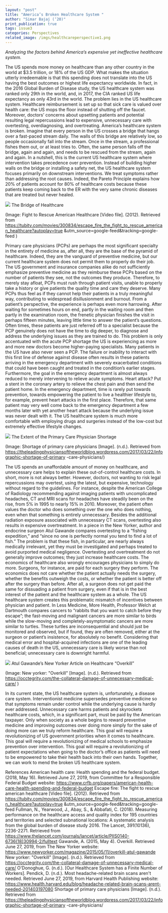 ```yaml
---
layout: "post"
title: "America’s Broken Healthcare System "
author: "Simar Bajaj (‘20)"
print_publication: true
tags: issue3
categories: Perspectives
related_image: /imgs/healthcareperspective1.png
---
```


*Analyzing the factors behind America’s expensive yet ineffective healthcare system.*

<!--excerpt-->

The US spends more money on healthcare than any other country in the world at $3.5 trillion, or 18% of the US GDP. What makes the situation utterly irredeemable is that this spending does not translate into the US having the best outcomes or highest life expectancy worldwide. In fact, in the 2016 Global Burden of Disease study, the US healthcare system was ranked only 29th in the world, and, in 2017, the CIA ranked US life expectancy as only 43rd in the world. The problem lies in the US healthcare system. Healthcare reimbursement is set up so that sick care is valued over health care: the US mops the floor instead of shutting off the faucet. Moreover, doctors’ concerns about upsetting patients and potential resulting legal repercussions lead to expensive, unnecessary care with overtesting, overdiagnosing, and overtreating. America’s healthcare system is broken. 
Imagine that every person in the US crosses a bridge that hangs over a fast-paced stream daily. The walls of this bridge are relatively low, so people occasionally fall into the stream. Once in the stream, a professional fishes them out, or at least tries to. Often, the same person falls off the bridge, again and again, and needs to be rescued from the stream, again and again. In a nutshell, this is the current US healthcare system where intervention takes precedence over prevention. Instead of building higher walls on the bridge or installing a safety net, the US healthcare system focuses primarily on downstream interventions. We treat symptoms rather than addressing the root causes. Indeed, the Pareto Principle explains how 20% of patients account for 80% of healthcare costs because these patients keep coming back to the ER with the very same chronic diseases that are treated but never healed. 

 ![](/imgs/healthcareperspective1.png) 
The Bridge of Healthcare

(Image: Fight to Rescue American Healthcare [Video file]. (2012). Retrieved from https://tubitv.com/movies/300834/escape_fire_the_fight_to_rescue_american_healthcare?autoplay=true &utm_source=google-feed&tracking=google-feed 
)

Primary care physicians (PCPs) are perhaps the most significant specialty in the entirety of medicine as, after all, they are the base of the pyramid of healthcare. Indeed, they are the vanguard of preventive medicine, but our current healthcare system does not permit them to properly do their job. The US government and insurance companies alike do not sufficiently emphasize preventive medicine as they reimburse these PCPs based on the number of patients they see, not the outcomes they produce. Therefore, to merely stay afloat, PCPs must rush through patient visits, unable to properly take a history or give patients the quality time and care they deserve. Many PCPs thus feel as if they cannot help their patients in a truly meaningful way, contributing to widespread disillusionment and burnout. 
From a patient’s perspective, the experience is perhaps even more harrowing. After waiting for sometimes hours on end, partly in the waiting room and then partly in the examination room, the frenetic physician finishes the visit in perhaps fifteen minutes, leaving little time to answer the patient’s questions. Often times, these patients are just referred off to a specialist because the PCP genuinely does not have the time to dig deeper, to diagnose and address the underlying issues as they are trained to do. This problem is only accentuated with the acute PCP shortage the US is experiencing as more and more new doctors become higher-paying specialists. 
Many patients in the US have also never seen a PCP. The failure or inability to interact with this first line of defense against disease often results in these patients arriving in the emergency department with severely exacerbated conditions that could have been caught and treated in the condition’s earlier stages. Furthermore, the goal in the emergency department is almost always reduced to merely intervening to relieve acute symptoms. Heart attack? Put a stent in the coronary artery to relieve the chest pain and then send the patient home. In the emergency department, time is rarely put towards prevention, towards empowering the patient to live a healthier lifestyle to, for example, prevent heart attacks in the first place. Therefore, that same patient may very well come back to the emergency department a few months later with yet another heart attack because the underlying issue was never dealt with it. The US healthcare system is much more comfortable with employing drugs and surgeries instead of the low-cost but extremely effective lifestyle changes. 

 ![](/imgs/healthcareperspective2.png) 
The Extent of the Primary Care Physician Shortage

(Image: Shortage of primary care physicians [Image]. (n.d.). Retrieved from https://theleadingphysiciansoftheworldblog.wordpress.com/2017/03/22/infographic-shortage-of-primary -care-physicians/)

The US spends an unaffordable amount of money on healthcare, and unnecessary care helps to explain these out-of-control healthcare costs. In short, more is not always better. However, doctors, not wanting to risk legal repercussions may overtest, using the latest, but expensive, technology without regard to the guidelines. For instance, despite the American College of Radiology recommending against imaging patients with uncomplicated headaches, CT and MRI scans for headaches have steadily been on the rise, from 5% in 1995 to nearly 15% in 2010. Moreover, the patient often values the doctor who does something over the one who does nothing, even when that something is entirely unnecessary. Besides the additional radiation exposure associated with unnecessary CT scans, overtesting also results in expensive overtreatment. In a piece in the New Yorker, author and endocrine surgeon Atul Gawande compares overtesting to a “fishing expedition,” and “since no one is perfectly normal you tend to find a lot of fish.” The problem is that these fish, in particular, are nearly always medically irrelevant, yet they must be investigated and perhaps treated to avoid purported medical negligence. Overtesting and overtreatment do not generally improve outcomes; they just increase healthcare costs. 
The economics of healthcare also wrongly encourages physicians to simply do more. Surgeons, for instance, are paid for each surgery they perform. The economics does not care whether the patient actually needs the surgery, whether the benefits outweigh the costs, or whether the patient is better off after the surgery than before. After all, a surgeon does not get paid the same for dissuading a patient from surgery, even if that is in the best interest of the patient and the healthcare system as a whole. The US healthcare system creates this problematic mismatch of incentives between physician and patient. 
In Less Medicine, More Health, Professor Welch at Dartmouth compares cancers to “rabbits that you want to catch before they escape”; the fast-moving and malignant cancers are more similar to birds while the slow-moving and completely-asymptomatic cancers are more similar to turtles. These turtles are inconsequential and should just be monitored and observed, but if found, they are often removed, either at the surgeon or patient’s insistence, for absolutely no benefit. Considering that medical error and hospital-acquired infections are one of the leading causes of death in the US, unnecessary care is likely worse than not beneficial; unnecessary care is downright harmful.

 ![](/imgs/healthcareperspective3.png) 
Atul Gawande’s New Yorker Article on Healthcare “Overkill”

(Image: New yorker: "Overkill" [Image]. (n.d.). Retrieved from https://occtegrity.com/the-collateral-damage-of-unnecessary-medical-care/ 
)

In its current state, the US healthcare system is, unfortunately, a disease care system. Interventionist medicine supersedes preventive medicine so that symptoms remain under control while the underlying cause is hardly ever addressed. Unnecessary care harms patients and skyrockets healthcare costs, which, in a significant part, must be paid by the American taxpayer. Only when society as a whole begins to reward preventive medicine and improving outcomes over doing more simply for the sake of doing more can we truly reform healthcare. This goal will require a revolutionizing of US government priorities when it comes to healthcare. This goal will require a revolutionizing of medical schools to emphasize prevention over intervention. This goal will require a revolutionizing of patient expectations when going to the doctor’s office as patients will need to be empowered to take their health back into their own hands. Together, we can work to mend the broken US healthcare system.

References 
American health care: Health spending and the federal budget. (2018, May 16). Retrieved June 27, 2019, from Committee for a Responsible Federal Budget website: 
https://www.crfb.org/papers/american-health-care-health-spending-and-federal-budget Escape fire: The fight to rescue american healthcare [Video file]. (2012). Retrieved from https://tubitv.com/movies/300834/escape_fire_the_fight_to_rescue_american_healthcare?autoplay=true &utm_source=google-feed&tracking=google-feed 
Fullman, N., Yearwood, J., Abay, S., & Abbafati, C. (2018). Measuring performance on the healthcare access and quality index for 195 countries and territories and selected subnational locations: A systematic analysis from the global burden of disease study 2016. The Lancet, 391(10136), 2236-2271. Retrieved from https://www.thelancet.com/journals/lancet/article/PIIS0140-6736(18)30994-2/fulltext 
Gawande, A. (2015, May 4). Overkill. Retrieved June 27, 2019, from The New Yorker website: https://www.newyorker.com/magazine/2015/05/11/overkill-atul-gawande 
New yorker: "Overkill" [Image]. (n.d.). Retrieved from 
https://occtegrity.com/the-collateral-damage-of-unnecessary-medical-care/ 
O'Donoghue, G. (n.d.). [Our Healthcare System has a Finite Number of Workers]. 
Pendick, D. (n.d.). Most headache-related brain scans aren't needed. Retrieved June 27, 2019, from Harvard Health Publishing website: 
https://www.health.harvard.edu/blog/headache-related-brain-scans-arent-needed-201403197080 Shortage of primary care physicians [Image]. (n.d.). Retrieved from 
https://theleadingphysiciansoftheworldblog.wordpress.com/2017/03/22/infographic-shortage-of-primary -care-physicians/

